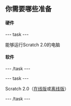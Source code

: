 ## 你需要哪些准备

#### 硬件

\--- task \---

能够运行Scratch 2.0的电脑

#### 软件

\--- /task \---

\--- task \---

Scratch 2.0（[在线版](https://scratch.mit.edu/projects/editor/)或[离线版](https://scratch.mit.edu/scratch2download/)）

\--- /task \---